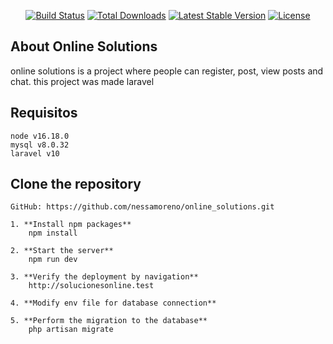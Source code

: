 
<p align="center">
<a href="https://github.com/laravel/framework/actions"><img src="https://github.com/laravel/framework/workflows/tests/badge.svg" alt="Build Status"></a>
<a href="https://packagist.org/packages/laravel/framework"><img src="https://img.shields.io/packagist/dt/laravel/framework" alt="Total Downloads"></a>
<a href="https://packagist.org/packages/laravel/framework"><img src="https://img.shields.io/packagist/v/laravel/framework" alt="Latest Stable Version"></a>
<a href="https://packagist.org/packages/laravel/framework"><img src="https://img.shields.io/packagist/l/laravel/framework" alt="License"></a>
</p>

## About Online Solutions

online solutions is a project where people can register, post, view posts and chat. this project was made laravel

## Requisitos
    node v16.18.0
    mysql v8.0.32
    laravel v10

## Clone the repository
    GitHub: https://github.com/nessamoreno/online_solutions.git

    1. **Install npm packages**
        npm install

    2. **Start the server**
        npm run dev

    3. **Verify the deployment by navigation**
        http://solucionesonline.test
    
    4. **Modify env file for database connection**

    5. **Perform the migration to the database**
        php artisan migrate